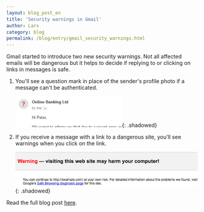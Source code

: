 ```yaml
---
layout: blog_post_en
title: 'Security warnings in Gmail'
author: Lars
category: blog
permalink: /blog/entry/gmail_security_warnings.html
---
```


Gmail started to introduce two new security warnings. Not all affected emails will be dangerous but it helps to decide if replying to or clicking on links in messages is safe.

1. You'll see a question mark in place of the sender's profile photo if a message can't be authenticated.

	![Sender Profile Photo](/assets/blog/2016-08-18-security_warnings_in_gmail/can_not_authenticate.png){: .shadowed}

2. If you receive a message with a link to a dangerous site, you'll see warnings when you click on the link.

	![Dangerous Site Message](/assets/blog/2016-08-18-security_warnings_in_gmail/dangerous_site.png){: .shadowed}

Read the full blog post [here](http://googleappsupdates.blogspot.ch/2016/08/making-email-safer-with-new-security-warnings-in-gmail.html).